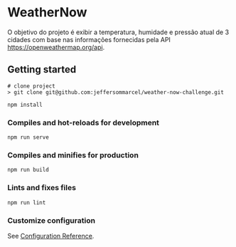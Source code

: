 # WeatherNow
O objetivo do projeto é exibir a temperatura, humidade e pressão atual de 3 cidades com base nas informações fornecidas pela API https://openweathermap.org/api.

## Getting started
```
# clone project
> git clone git@github.com:jeffersommarcel/weather-now-challenge.git
```

```
npm install
```

### Compiles and hot-reloads for development
```
npm run serve
```

### Compiles and minifies for production
```
npm run build
```

### Lints and fixes files
```
npm run lint
```

### Customize configuration
See [Configuration Reference](https://cli.vuejs.org/config/).
